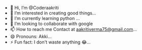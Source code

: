 - 👋 Hi, I’m @Coderaakriti
- 👀 I’m interested in creating good things...
- 🌱 I’m currently learning python ...
- 💞️ I’m looking to collaborate with google
- 📫 How to reach me Contact at aakritiverma75@gmail.com...
- 😄 Pronouns: Akki...
- ⚡ Fun fact: I don't waste anything 😂...

<!---
Coderaakriti/Coderaakriti is a ✨ special ✨ repository because its `README.md` (this file) appears on your GitHub profile.
You can click the Preview link to take a look at your changes.
--->
